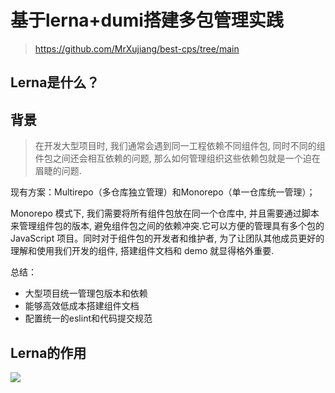 # 基于lerna+dumi搭建多包管理实践

> https://github.com/MrXujiang/best-cps/tree/main

## Lerna是什么？

## 背景

> 在开发大型项目时, 我们通常会遇到同一工程依赖不同组件包, 同时不同的组件包之间还会相互依赖的问题, 那么如何管理组织这些依赖包就是一个迫在眉睫的问题.

现有方案：Multirepo（多仓库独立管理）和Monorepo（单一仓库统一管理）；

Monorepo 模式下, 我们需要将所有组件包放在同一个仓库中, 并且需要通过脚本来管理组件包的版本, 避免组件包之间的依赖冲突.它可以方便的管理具有多个包的 JavaScript 项目。同时对于组件包的开发者和维护者, 为了让团队其他成员更好的理解和使用我们开发的组件, 搭建组件文档和 demo 就显得格外重要.


总结：
- 大型项目统一管理包版本和依赖
- 能够高效低成本搭建组件文档
- 配置统一的eslint和代码提交规范

## Lerna的作用

<img src='https://p3-juejin.byteimg.com/tos-cn-i-k3u1fbpfcp/165f9e765a7547c2bfb7304c42cbb033~tplv-k3u1fbpfcp-zoom-in-crop-mark:1512:0:0:0.awebp'/>

